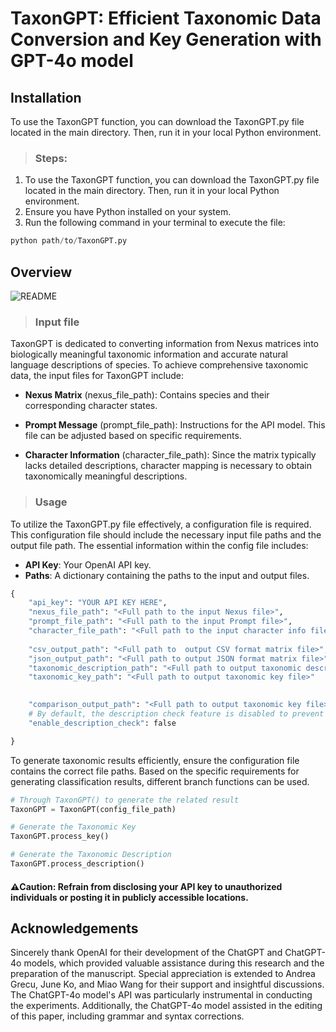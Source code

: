 TaxonGPT: Efficient Taxonomic Data Conversion and Key Generation with GPT-4o model
====

## Installation
To use the TaxonGPT function, you can download the TaxonGPT.py file located in the main directory. Then, run it in your local Python environment.
> ### Steps:
1. To use the TaxonGPT function, you can download the TaxonGPT.py file located in the main directory. Then, run it in your local Python environment.
2. Ensure you have Python installed on your system.
3. Run the following command in your terminal to execute the file:
```python
python path/to/TaxonGPT.py
```

## Overview
![README](https://github.com/user-attachments/assets/4b1afa2e-4398-4a0f-9654-7fb72f73bebf)

> ### Input file
TaxonGPT is dedicated to converting information from Nexus matrices into biologically meaningful taxonomic information and accurate natural language descriptions of species. To achieve comprehensive taxonomic data, the input files for TaxonGPT include:
* **Nexus Matrix** (nexus_file_path): Contains species and their corresponding character states.
- **Prompt Message** (prompt_file_path): Instructions for the API model. This file can be adjusted based on specific requirements.
* **Character Information** (character_file_path): Since the matrix typically lacks detailed descriptions, character mapping is necessary to obtain taxonomically meaningful descriptions.

> ### Usage
To utilize the TaxonGPT.py file effectively, a configuration file is required. This configuration file should include the necessary input file paths and the output file path. The essential information within the config file includes:
* **API Key**: Your OpenAI API key.
* **Paths**: A dictionary containing the paths to the input and output files.
```python
{
    "api_key": "YOUR API KEY HERE",
    "nexus_file_path": "<Full path to the input Nexus file>",
    "prompt_file_path": "<Full path to the input Prompt file>",
    "character_file_path": "<Full path to the input character info file>",
    
    "csv_output_path": "<Full path to  output CSV format matrix file>",
    "json_output_path": "<Full path to output JSON format matrix file>",
    "taxonomic_description_path": "<Full path to output taxonomic description file>"
    "taxonomic_key_path": "<Full path to output taxonomic key file>"

    
    "comparison_output_path": "<Full path to output taxonomic key file>",
    # By default, the description check feature is disabled to prevent generating excessive redundant results. If you need to check the execution steps, please set "enable_description_check": false to true in the configuration file.
    "enable_description_check": false

}
```
To generate taxonomic results efficiently, ensure the configuration file contains the correct file paths. Based on the specific requirements for generating classification results, different branch functions can be used.
```python
# Through TaxonGPT() to generate the related result
TaxonGPT = TaxonGPT(config_file_path)

# Generate the Taxonomic Key
TaxonGPT.process_key()

# Generate the Taxonomic Description
TaxonGPT.process_description()
```
#### ⚠️Caution: Refrain from disclosing your API key to unauthorized individuals or posting it in publicly accessible locations.

## Acknowledgements
Sincerely thank OpenAI for their development of the ChatGPT and ChatGPT-4o models, which provided valuable assistance during this research and the preparation of the manuscript. Special appreciation is extended to Andrea Grecu, June Ko, and Miao Wang for their support and insightful discussions. The ChatGPT-4o model's API was particularly instrumental in conducting the experiments. Additionally, the ChatGPT-4o model assisted in the editing of this paper, including grammar and syntax corrections.
